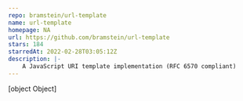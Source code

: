 ```yaml
---
repo: bramstein/url-template
name: url-template
homepage: NA
url: https://github.com/bramstein/url-template
stars: 184
starredAt: 2022-02-28T03:05:12Z
description: |-
    A JavaScript URI template implementation (RFC 6570 compliant)
---
```


[object Object]
